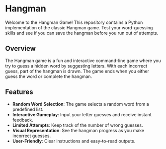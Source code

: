 # Hangman

Welcome to the Hangman Game! This repository contains a Python implementation of the classic Hangman game. Test your word-guessing skills and see if you can save the hangman before you run out of attempts.

## Overview

The Hangman game is a fun and interactive command-line game where you try to guess a hidden word by suggesting letters. With each incorrect guess, part of the hangman is drawn. The game ends when you either guess the word or complete the hangman.

## Features

- **Random Word Selection**: The game selects a random word from a predefined list.
- **Interactive Gameplay**: Input your letter guesses and receive instant feedback.
- **Limited Attempts**: Keep track of the number of wrong guesses.
- **Visual Representation**: See the hangman progress as you make incorrect guesses.
- **User-Friendly**: Clear instructions and easy-to-read outputs.

